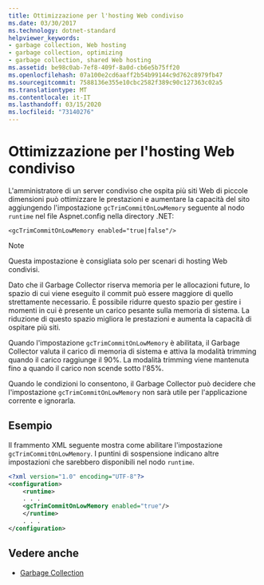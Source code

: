 ```yaml
---
title: Ottimizzazione per l'hosting Web condiviso
ms.date: 03/30/2017
ms.technology: dotnet-standard
helpviewer_keywords:
- garbage collection, Web hosting
- garbage collection, optimizing
- garbage collection, shared Web hosting
ms.assetid: be98c0ab-7ef8-409f-8a0d-cb6e5b75ff20
ms.openlocfilehash: 07a100e2cd6aaff2b54b99144c9d762c8979fb47
ms.sourcegitcommit: 7588136e355e10cbc2582f389c90c127363c02a5
ms.translationtype: MT
ms.contentlocale: it-IT
ms.lasthandoff: 03/15/2020
ms.locfileid: "73140276"
---
```

# <a name="optimization-for-shared-web-hosting"></a>Ottimizzazione per l'hosting Web condiviso
L'amministratore di un server condiviso che ospita più siti Web di piccole dimensioni può ottimizzare le prestazioni e aumentare la capacità del sito aggiungendo l'impostazione `gcTrimCommitOnLowMemory` seguente al nodo `runtime` nel file Aspnet.config nella directory .NET:  
  
 `<gcTrimCommitOnLowMemory enabled="true|false"/>`  
  
> [!NOTE]
> Questa impostazione è consigliata solo per scenari di hosting Web condivisi.  
  
 Dato che il Garbage Collector riserva memoria per le allocazioni future, lo spazio di cui viene eseguito il commit può essere maggiore di quello strettamente necessario. È possibile ridurre questo spazio per gestire i momenti in cui è presente un carico pesante sulla memoria di sistema. La riduzione di questo spazio migliora le prestazioni e aumenta la capacità di ospitare più siti.  
  
 Quando l'impostazione `gcTrimCommitOnLowMemory` è abilitata, il Garbage Collector valuta il carico di memoria di sistema e attiva la modalità trimming quando il carico raggiunge il 90%. La modalità trimming viene mantenuta fino a quando il carico non scende sotto l'85%.  
  
 Quando le condizioni lo consentono, il Garbage Collector può decidere che l'impostazione `gcTrimCommitOnLowMemory` non sarà utile per l'applicazione corrente e ignorarla.  
  
## <a name="example"></a>Esempio  
 Il frammento XML seguente mostra come abilitare l'impostazione `gcTrimCommitOnLowMemory`. I puntini di sospensione indicano altre impostazioni che sarebbero disponibili nel nodo `runtime`.  
  
```xml  
<?xml version="1.0" encoding="UTF-8"?>  
<configuration>  
    <runtime>  
    . . .  
    <gcTrimCommitOnLowMemory enabled="true"/>  
    </runtime>  
    . . .  
</configuration>  
```  
  
## <a name="see-also"></a>Vedere anche

- [Garbage Collection](../../../docs/standard/garbage-collection/index.md)
